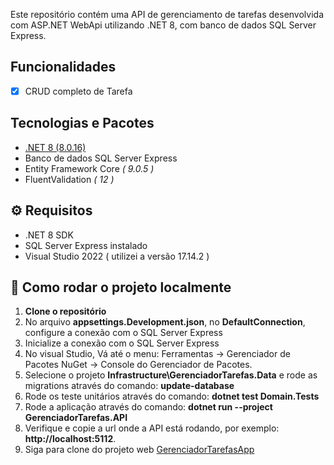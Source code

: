 Este repositório contém uma API de gerenciamento de tarefas desenvolvida com ASP.NET WebApi utilizando .NET 8, com banco de dados SQL Server Express.

## Funcionalidades

- [x] CRUD completo de Tarefa

## Tecnologias e Pacotes

- [.NET 8 (8.0.16)](https://dotnet.microsoft.com/en-us/download/dotnet/8.0)
- Banco de dados SQL Server Express
- Entity Framework Core *( 9.0.5 )*
- FluentValidation *( 12 )*


## ⚙️ Requisitos

- .NET 8 SDK
- SQL Server Express instalado
- Visual Studio 2022 ( utilizei a versão 17.14.2 )


## 🚀 Como rodar o projeto localmente

1. **Clone o repositório**
2. No arquivo **appsettings.Development.json**, no **DefaultConnection**, configure a conexão com o SQL Server Express
3. Inicialize a conexão com o SQL Server Express
4. No visual Studio, Vá até o menu: Ferramentas → Gerenciador de Pacotes NuGet → Console do Gerenciador de Pacotes.
5. Selecione o projeto **Infrastructure\GerenciadorTarefas.Data** e rode as migrations através do comando: **update-database**
6. Rode os teste unitários através do comando: **dotnet test Domain.Tests**
7. Rode a aplicação através do comando: **dotnet run --project GerenciadorTarefas.API**
8. Verifique e copie a url onde a API está rodando, por exemplo: **http://localhost:5112**. 
9. Siga para clone do projeto web [GerenciadorTarefasApp](https://github.com/iagobs98/GerenciadorTarefasApp)

